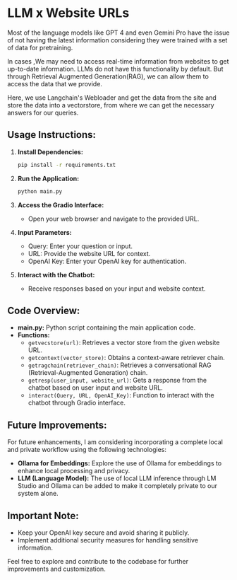 # LLM x Website URLs

Most of the language models like GPT 4 and even Gemini Pro have the issue of not having the latest information considering they were trained with a set of data for pretraining.

In cases ,We may need to access real-time information from websites to get up-to-date information. LLMs do not have this functionality by default. But through Retrieval Augmented Generation(RAG), we can allow them to access the data that we provide. 

Here, we use Langchain's Webloader and get the data from the site and store the data into a vectorstore, from where we can get the necessary answers for our queries. 

## Usage Instructions:

1. **Install Dependencies:**
    ```bash
    pip install -r requirements.txt
    ```

2. **Run the Application:**
    ```bash
    python main.py
    ```

3. **Access the Gradio Interface:**
   - Open your web browser and navigate to the provided URL.

4. **Input Parameters:**
   - Query: Enter your question or input.
   - URL: Provide the website URL for context.
   - OpenAI Key: Enter your OpenAI key for authentication.

5. **Interact with the Chatbot:**
   - Receive responses based on your input and website context.

## Code Overview:

- **main.py:** Python script containing the main application code.
- **Functions:**
    - `getvecstore(url)`: Retrieves a vector store from the given website URL.
    - `getcontext(vector_store)`: Obtains a context-aware retriever chain.
    - `getragchain(retriever_chain)`: Retrieves a conversational RAG (Retrieval-Augmented Generation) chain.
    - `getresp(user_input, website_url)`: Gets a response from the chatbot based on user input and website URL.
    - `interact(Query, URL, OpenAI_Key)`: Function to interact with the chatbot through Gradio interface.

## Future Improvements:

For future enhancements, I am considering incorporating a complete local and private workflow using the following technologies:

- **Ollama for Embeddings:** Explore the use of Ollama for embeddings to enhance local processing and privacy.
- **LLM (Language Model):** The use of local LLM inference through LM Studio and Ollama can be added to make it completely private to our system alone.

## Important Note:

- Keep your OpenAI key secure and avoid sharing it publicly.
- Implement additional security measures for handling sensitive information.

Feel free to explore and contribute to the codebase for further improvements and customization.
